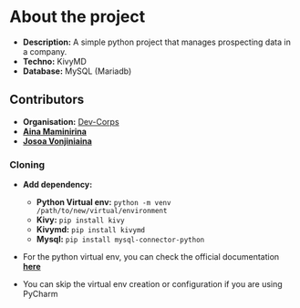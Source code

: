 # About the project

- **Description:** A simple python project that manages prospecting data in a company.
- **Techno:** KivyMD
- **Database:** MySQL (Mariadb)

## Contributors

- **Organisation:** [Dev-Corps](https://github.com/Dev-Corps)
- **[Aina Maminirina](https://github.com/AinaMaminirina18)**
- **[Josoa Vonjiniaina](https://github.com/josoavj)**

### Cloning

- **Add dependency:**
  - **Python Virtual env:** `python -m venv /path/to/new/virtual/environment`
  - **Kivy:** `pip install kivy`
  - **Kivymd:** `pip install kivymd`
  - **Mysql:** `pip install mysql-connector-python`

- For the python virtual env, you can check the official documentation **[here](https://docs.python.org/3/library/venv.html)**
- You can skip the virtual env creation or configuration if you are using PyCharm
